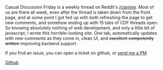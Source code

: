 Casual Discussion Friday is a weekly thread on Reddit's [/r/anime](https://reddit.com/r/anime). Most of us are there all week, even after the thread is taken down from the front page, and at some point I got fed up with both refreshing the page to get new comments, and somehow ending up with 15 tabs of CDF threads open. So knowing absolutely nothing of web development, and only a little bit of javascript, I wrote this horrible-looking site. One tab, automatically updates with new comments as they come in, clean UI, and ~~excellent~~ ~~competently written~~ improving backend support.

If you find an issue, you can open a ticket on github, or [send me a PM](https://www.reddit.com/message/compose/?to=thisismyanimealt).

[Github](https://github.com/ninjuh1124/fridaydotmoe)
